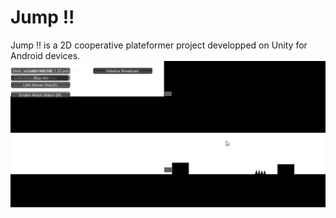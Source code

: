 # Jump !!
Jump !! is a 2D cooperative plateformer project developped on Unity for Android devices. 
![Prototype](gif/prototype0.1.gif)